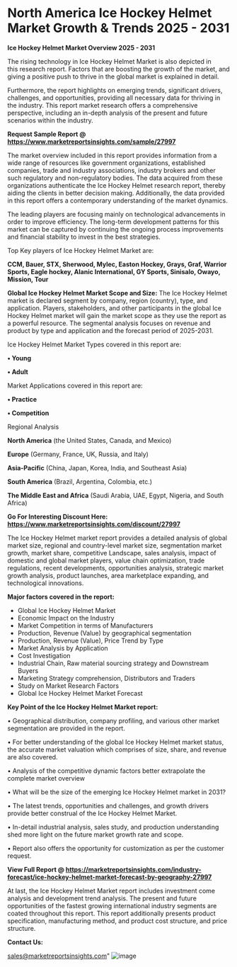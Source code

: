 # North America Ice Hockey Helmet Market Growth & Trends 2025 - 2031

<Strong> Ice Hockey Helmet Market Overview 2025 - 2031</strong>

The rising technology in Ice Hockey Helmet Market is also depicted in this research report. Factors that are boosting the growth of the market, and giving a positive push to thrive in the global market is explained in detail.

Furthermore, the report highlights on emerging trends, significant drivers, challenges, and opportunities, providing all necessary data for thriving in the industry. This report market research offers a comprehensive perspective, including an in-depth analysis of the present and future scenarios within the industry.

<strong>Request Sample Report @ <a href=https://www.marketreportsinsights.com/sample/27997>https://www.marketreportsinsights.com/sample/27997</a></strong>

The market overview included in this report provides information from a wide range of resources like government organizations, established companies, trade and industry associations, industry brokers and other such regulatory and non-regulatory bodies. The data acquired from these organizations authenticate the Ice Hockey Helmet research report, thereby aiding the clients in better decision making. Additionally, the data provided in this report offers a contemporary understanding of the market dynamics.

The leading players are focusing mainly on technological advancements in order to improve efficiency. The long-term development patterns for this market can be captured by continuing the ongoing process improvements and financial stability to invest in the best strategies.

Top Key players of Ice Hockey Helmet Market are:

<strong>CCM, Bauer, STX, Sherwood, Mylec, Easton Hockey, Grays, Graf, Warrior Sports, Eagle hockey, Alanic International, GY Sports, Sinisalo, Owayo, Mission, Tour</strong>

<strong><b>Global Ice Hockey Helmet Market Scope and Size:</b></strong>
The Ice Hockey Helmet market is declared segment by company, region (country), type, and application. Players, stakeholders, and other participants in the global Ice Hockey Helmet market will gain the market scope as they use the report as a powerful resource. The segmental analysis focuses on revenue and product by type and application and the forecast period of 2025-2031.

Ice Hockey Helmet Market Types covered in this report are:

<strong>• Young

• Adult</strong>

Market Applications covered in this report are:

<strong>• Practice

• Competition</strong> 

Regional Analysis

<strong>North America</strong> (the United States, Canada, and Mexico)

<strong>Europe</strong> (Germany, France, UK, Russia, and Italy)

<strong>Asia-Pacific</strong> (China, Japan, Korea, India, and Southeast Asia)

<strong>South America</strong> (Brazil, Argentina, Colombia, etc.)

<strong>The Middle East and Africa</strong> (Saudi Arabia, UAE, Egypt, Nigeria, and South Africa)

<strong>Go For Interesting Discount Here: <a href=https://www.marketreportsinsights.com/discount/27997>https://www.marketreportsinsights.com/discount/27997</a></strong>

The Ice Hockey Helmet market report provides a detailed analysis of global market size, regional and country-level market size, segmentation market growth, market share, competitive Landscape, sales analysis, impact of domestic and global market players, value chain optimization, trade regulations, recent developments, opportunities analysis, strategic market growth analysis, product launches, area marketplace expanding, and technological innovations.

<strong><b>Major factors covered in the report:</b></strong>
<ul>
  <li>Global Ice Hockey Helmet Market </li>
  <li>Economic Impact on the Industry</li>
  <li>Market Competition in terms of Manufacturers</li>
  <li>Production, Revenue (Value) by geographical segmentation</li>
  <li>Production, Revenue (Value), Price Trend by Type</li>
  <li>Market Analysis by Application</li>
  <li>Cost Investigation</li>
  <li>Industrial Chain, Raw material sourcing strategy and Downstream Buyers</li>
  <li>Marketing Strategy comprehension, Distributors and Traders</li>
  <li>Study on Market Research Factors</li>
  <li>Global Ice Hockey Helmet Market Forecast</li>
</ul>

<strong><b>Key Point of the Ice Hockey Helmet Market report:</b></strong>

• Geographical distribution, company profiling, and various other market segmentation are provided in the report.

• For better understanding of the global Ice Hockey Helmet market status, the accurate market valuation which comprises of size, share, and revenue are also covered.

• Analysis of the competitive dynamic factors better extrapolate the complete market overview

• What will be the size of the emerging Ice Hockey Helmet market in 2031?

• The latest trends, opportunities and challenges, and growth drivers provide better construal of the Ice Hockey Helmet Market.

• In-detail industrial analysis, sales study, and production understanding shed more light on the future market growth rate and scope.

• Report also offers the opportunity for customization as per the customer request.

<strong><b>View Full Report @ <a href=https://marketreportsinsights.com/industry-forecast/ice-hockey-helmet-market-forecast-by-geography-27997>https://marketreportsinsights.com/industry-forecast/ice-hockey-helmet-market-forecast-by-geography-27997</a></b></strong>


At last, the Ice Hockey Helmet Market report includes investment come analysis and development trend analysis. The present and future opportunities of the fastest growing international industry segments are coated throughout this report. This report additionally presents product specification, manufacturing method, and product cost structure, and price structure.

<strong>Contact Us:</strong>

sales@marketreportsinsights.com"
![image](https://github.com/user-attachments/assets/eeca7329-a69a-4ee4-81e4-f1426e3bf303)
